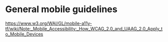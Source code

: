 # General mobile guidelines

https://www.w3.org/WAI/GL/mobile-a11y-tf/wiki/Note:_Mobile_Accessibility:_How_WCAG_2.0_and_UAAG_2.0_Apply_to_Mobile_Devices